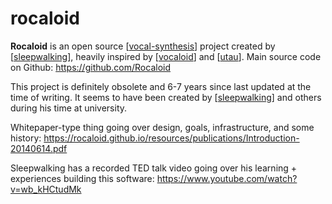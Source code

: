 # rocaloid

**Rocaloid** is an open source [[vocal-synthesis]] project created by [[sleepwalking]], heavily inspired by [[vocaloid]] and [[utau]].  Main source code on Github: <https://github.com/Rocaloid>

This project is definitely obsolete and 6-7 years since last updated at the time of writing.  It seems to have been created by [[sleepwalking]] and others during his time at university.

Whitepaper-type thing going over design, goals, infrastructure, and some history: <https://rocaloid.github.io/resources/publications/Introduction-20140614.pdf>

Sleepwalking has a recorded TED talk video going over his learning + experiences building this software: <https://www.youtube.com/watch?v=wb_kHCtudMk>

[//begin]: # "Autogenerated link references for markdown compatibility"
[vocal-synthesis]: vocal-synthesis "vocal synthesis"
[sleepwalking]: sleepwalking "sleepwalking"
[vocaloid]: vocaloid "vocaloid"
[utau]: utau "UTAU"
[//end]: # "Autogenerated link references"
